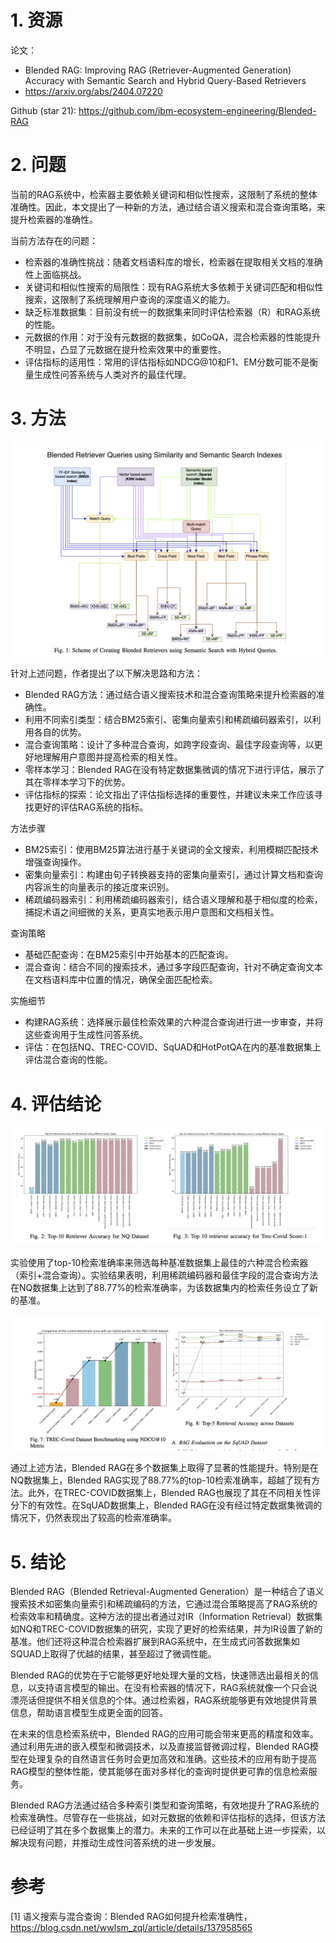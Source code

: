 # 1. 资源

论文：
- Blended RAG: Improving RAG (Retriever-Augmented Generation) Accuracy with Semantic Search and Hybrid Query-Based Retrievers
- https://arxiv.org/abs/2404.07220

Github (star 21): https://github.com/ibm-ecosystem-engineering/Blended-RAG

# 2. 问题

当前的RAG系统中，检索器主要依赖关键词和相似性搜索，这限制了系统的整体准确性。因此，本文提出了一种新的方法，通过结合语义搜索和混合查询策略，来提升检索器的准确性。

当前方法存在的问题：

- 检索器的准确性挑战：随着文档语料库的增长，检索器在提取相关文档的准确性上面临挑战。
- 关键词和相似性搜索的局限性：现有RAG系统大多依赖于关键词匹配和相似性搜索，这限制了系统理解用户查询的深度语义的能力。
- 缺乏标准数据集：目前没有统一的数据集来同时评估检索器（R）和RAG系统的性能。
- 元数据的作用：对于没有元数据的数据集，如CoQA，混合检索器的性能提升不明显，凸显了元数据在提升检索效果中的重要性。
- 评估指标的适用性：常用的评估指标如NDCG@10和F1、EM分数可能不是衡量生成性问答系统与人类对齐的最佳代理。

# 3. 方法

![](.02_blended_RAG_images/架构图.png)

针对上述问题，作者提出了以下解决思路和方法：

- Blended RAG方法：通过结合语义搜索技术和混合查询策略来提升检索器的准确性。
- 利用不同索引类型：结合BM25索引、密集向量索引和稀疏编码器索引，以利用各自的优势。
- 混合查询策略：设计了多种混合查询，如跨字段查询、最佳字段查询等，以更好地理解用户意图并提高检索的相关性。
- 零样本学习：Blended RAG在没有特定数据集微调的情况下进行评估，展示了其在零样本学习下的优势。
- 评估指标的探索：论文指出了评估指标选择的重要性，并建议未来工作应该寻找更好的评估RAG系统的指标。

方法步骤

- BM25索引：使用BM25算法进行基于关键词的全文搜索，利用模糊匹配技术增强查询操作。
- 密集向量索引：构建由句子转换器支持的密集向量索引，通过计算文档和查询内容派生的向量表示的接近度来识别。
- 稀疏编码器索引：利用稀疏编码器索引，结合语义理解和基于相似度的检索，捕捉术语之间细微的关系，更真实地表示用户意图和文档相关性。

查询策略

- 基础匹配查询：在BM25索引中开始基本的匹配查询。
- 混合查询：结合不同的搜索技术，通过多字段匹配查询，针对不确定查询文本在文档语料库中位置的情况，确保全面匹配检索。

实施细节

- 构建RAG系统：选择展示最佳检索效果的六种混合查询进行进一步审查，并将这些查询用于生成性问答系统。
- 评估：在包括NQ、TREC-COVID、SqUAD和HotPotQA在内的基准数据集上评估混合查询的性能。

# 4. 评估结论

![](.02_blended_RAG_images/识别结果.png)

实验使用了top-10检索准确率来筛选每种基准数据集上最佳的六种混合检索器（索引+混合查询）。实验结果表明，利用稀疏编码器和最佳字段的混合查询方法在NQ数据集上达到了88.77%的检索准确率，为该数据集内的检索任务设立了新的基准。

![](.02_blended_RAG_images/实验结论.png)

通过上述方法，Blended RAG在多个数据集上取得了显著的性能提升。特别是在NQ数据集上，Blended RAG实现了88.77%的top-10检索准确率，超越了现有方法。此外，在TREC-COVID数据集上，Blended RAG也展现了其在不同相关性评分下的有效性。在SqUAD数据集上，Blended RAG在没有经过特定数据集微调的情况下，仍然表现出了较高的检索准确率。

# 5. 结论

Blended RAG（Blended Retrieval-Augmented Generation）是一种结合了语义搜索技术如密集向量索引和稀疏编码的方法，它通过混合策略提高了RAG系统的检索效率和精确度。这种方法的提出者通过对IR（Information Retrieval）数据集如NQ和TREC-COVID数据集的研究，实现了更好的检索结果，并为IR设置了新的基准。他们还将这种混合检索器扩展到RAG系统中，在生成式问答数据集如SQUAD上取得了优越的结果，甚至超过了微调性能。

Blended RAG的优势在于它能够更好地处理大量的文档，快速筛选出最相关的信息，以支持语言模型的输出。在没有检索器的情况下，RAG系统就像一个只会说漂亮话但提供不相关信息的个体。通过检索器，RAG系统能够更有效地提供背景信息，帮助语言模型生成更全面的回答。

在未来的信息检索系统中，Blended RAG的应用可能会带来更高的精度和效率。通过利用先进的嵌入模型和微调技术，以及直接监督微调过程，Blended RAG模型在处理复杂的自然语言任务时会更加高效和准确。这些技术的应用有助于提高RAG模型的整体性能，使其能够在面对多样化的查询时提供更可靠的信息检索服务。

Blended RAG方法通过结合多种索引类型和查询策略，有效地提升了RAG系统的检索准确性。尽管存在一些挑战，如对元数据的依赖和评估指标的选择，但该方法已经证明了其在多个数据集上的潜力。未来的工作可以在此基础上进一步探索，以解决现有问题，并推动生成性问答系统的进一步发展。
                        
# 参考

[1] 语义搜索与混合查询：Blended RAG如何提升检索准确性，https://blog.csdn.net/wwlsm_zql/article/details/137958565